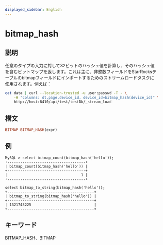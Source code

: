 ```yaml
---
displayed_sidebar: English
---
```


# bitmap_hash

## 説明

任意のタイプの入力に対して32ビットのハッシュ値を計算し、そのハッシュ値を含むビットマップを返します。これは主に、非整数フィールドをStarRocksテーブルのbitmapフィールドにインポートするためのストリームロードタスクに使用されます。例えば：

```bash
cat data | curl --location-trusted -u user:passwd -T - \
    -H "columns: dt,page,device_id, device_id=bitmap_hash(device_id)" \
    http://host:8410/api/test/testDb/_stream_load
```

## 構文

```Haskell
BITMAP BITMAP_HASH(expr)
```

## 例

```Plain Text
MySQL > select bitmap_count(bitmap_hash('hello'));
+------------------------------------+
| bitmap_count(bitmap_hash('hello')) |
+------------------------------------+
|                                  1 |
+------------------------------------+

select bitmap_to_string(bitmap_hash('hello'));
+----------------------------------------+
| bitmap_to_string(bitmap_hash('hello')) |
+----------------------------------------+
| 1321743225                             |
+----------------------------------------+
```

## キーワード

BITMAP_HASH、BITMAP
